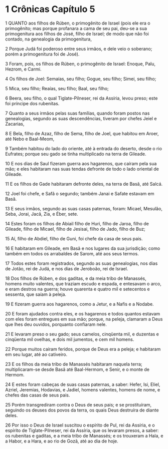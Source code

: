 # 1 Crônicas Capítulo 5

1	QUANTO aos filhos de Rúben, o primogênito de Israel (pois ele era o primogênito; mas porque profanara a cama de seu pai, deu-se a sua primogenitura aos filhos de José, filho de Israel; de modo que não foi contado, na genealogia da primogenitura,

2	Porque Judá foi poderoso entre seus irmãos, e dele veio o soberano; porém a primogenitura foi de José).

3	Foram, pois, os filhos de Rúben, o primogênito de Israel: Enoque, Palu, Hezrom, e Carmi.

4	Os filhos de Joel: Semaías, seu filho; Gogue, seu filho; Simei, seu filho;

5	Mica, seu filho; Reaías, seu filho; Baal, seu filho;

6	Beera, seu filho, o qual Tiglate-Pilneser, rei da Assíria, levou preso; este foi príncipe dos rubenitas.

7	Quanto a seus irmãos pelas suas famílias, quando foram postos nas genealogias, segundo as suas descendências, tiveram por chefes Jeiel e Zacarias,

8	E Bela, filho de Azaz, filho de Sema, filho de Joel, que habitou em Aroer, até Nebo e Baal-Meom,

9	Também habitou do lado do oriente, até à entrada do deserto, desde o rio Eufrates; porque seu gado se tinha multiplicado na terra de Gileade.

10	E nos dias de Saul fizeram guerra aos hagarenos, que caíram pela sua mão; e eles habitaram nas suas tendas defronte de todo o lado oriental de Gileade.

11	E os filhos de Gade habitaram defronte deles, na terra de Basã, até Salcá.

12	Joel foi chefe, e Safã o segundo; também Janai e Safate estavam em Basã.

13	E seus irmãos, segundo as suas casas paternas, foram: Micael, Mesulão, Seba, Jorai, Jacã, Zia, e Éber, sete.

14	Estes foram os filhos de Abiail filho de Huri, filho de Jaroa, filho de Gileade, filho de Micael, filho de Jesisai, filho de Jado, filho de Buz;

15	Aí, filho de Abdiel, filho de Guni, foi chefe da casa de seus pais.

16	E habitaram em Gileade, em Basã e nos lugares da sua jurisdição; como também em todos os arrabaldes de Sarom, até aos seus termos.

17	Todos estes foram registrados, segundo as suas genealogias, nos dias de Jotão, rei de Judá, e nos dias de Jeroboão, rei de Israel.

18	Dos filhos de Rúben, e dos gaditas, e da meia tribo de Manassés, homens muito valentes, que traziam escudo e espada, e entesavam o arco, e eram destros na guerra; houve quarenta e quatro mil e setecentos e sessenta, que saíam à peleja.

19	E fizeram guerra aos hagarenos, como a Jetur, e a Nafis e a Nodabe.

20	E foram ajudados contra eles, e os hagarenos e todos quantos estavam com eles foram entregues em sua mão; porque, na peleja, clamaram a Deus que lhes deu ouvidos, porquanto confiaram nele.

21	E levaram preso o seu gado; seus camelos, cinqüenta mil, e duzentas e cinqüenta mil ovelhas, e dois mil jumentos, e cem mil homens.

22	Porque muitos caíram feridos, porque de Deus era a peleja; e habitaram em seu lugar, até ao cativeiro.

23	E os filhos da meia tribo de Manassés habitaram naquela terra; multiplicaram-se desde Basã até Baal-Hermom, e Senir, e o monte de Hermom.

24	E estes foram cabeças de suas casas paternas, a saber: Hefer, Isi, Eliel, Azriel, Jeremias, Hodavias, e Jadiel, homens valentes, homens de nome, e chefes das casas de seus pais.

25	Porém transgrediram contra o Deus de seus pais; e se prostituíram, seguindo os deuses dos povos da terra, os quais Deus destruíra de diante deles.

26	Por isso o Deus de Israel suscitou o espírito de Pul, rei da Assíria, e o espírito de Tiglate-Pilneser, rei da Assíria, que os levaram presos, a saber: os rubenitas e gaditas, e a meia tribo de Manassés; e os trouxeram a Hala, e a Habor, e a Hara, e ao rio de Gozã, até ao dia de hoje.

